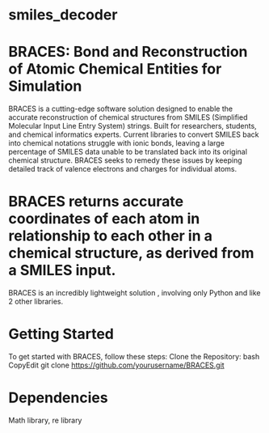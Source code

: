 # smiles_decoder
# BRACES: Bond and Reconstruction of Atomic Chemical Entities for Simulation
BRACES is a cutting-edge software solution designed to enable the accurate reconstruction of chemical structures from SMILES (Simplified Molecular Input Line Entry System) strings. Built for researchers, students, and chemical informatics experts. Current libraries to convert SMILES back into chemical notations struggle with ionic bonds, leaving a large percentage of SMILES data unable to be translated back into its original chemical structure. BRACES seeks to remedy these issues by keeping detailed track of valence electrons and charges for individual atoms. 

# BRACES returns accurate coordinates of each atom in relationship to each other in a chemical structure, as derived from a SMILES input. 

BRACES is an incredibly lightweight solution , involving only Python and like 2 other libraries. 

# Getting Started
To get started with BRACES, follow these steps:
Clone the Repository:
bash
CopyEdit
git clone https://github.com/yourusername/BRACES.git

# Dependencies
Math library, re library

